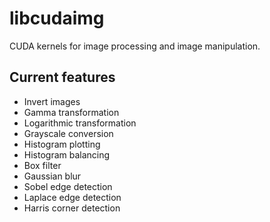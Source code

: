 # libcudaimg

CUDA kernels for image processing and image manipulation.

## Current features

- Invert images
- Gamma transformation
- Logarithmic transformation
- Grayscale conversion
- Histogram plotting
- Histogram balancing
- Box filter
- Gaussian blur
- Sobel edge detection
- Laplace edge detection
- Harris corner detection